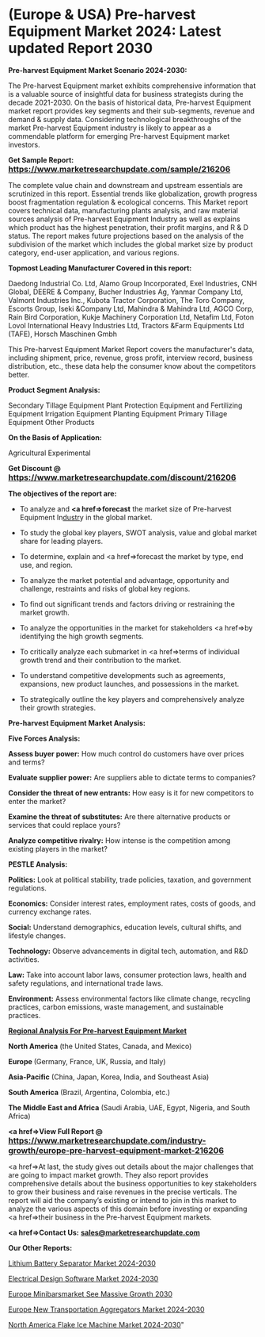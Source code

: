 # (Europe & USA) Pre-harvest Equipment Market 2024: Latest updated Report 2030

<strong>Pre-harvest Equipment Market Scenario 2024-2030:</strong>

The Pre-harvest Equipment market exhibits comprehensive information that is a valuable source of insightful data for business strategists during the decade 2021-2030. On the basis of historical data, Pre-harvest Equipment market report provides key segments and their sub-segments, revenue and demand &amp; supply data. Considering technological breakthroughs of the market Pre-harvest Equipment industry is likely to appear as a commendable platform for emerging Pre-harvest Equipment market investors.

<strong>Get Sample Report: <a href=https://www.marketresearchupdate.com/sample/216206><font size=3 color=#0000ff>https://www.marketresearchupdate.com/sample/216206</font></a></strong>

The complete value chain and downstream and upstream essentials are scrutinized in this report. Essential trends like globalization, growth progress boost fragmentation regulation &amp; ecological concerns. This Market report covers technical data, manufacturing plants analysis, and raw material sources analysis of Pre-harvest Equipment Industry as well as explains which product has the highest penetration, their profit margins, and R & D status. The report makes future projections based on the analysis of the subdivision of the market which includes the global market size by product category, end-user application, and various regions.

<strong>Topmost Leading Manufacturer Covered in this report:</strong>

Daedong Industrial Co. Ltd, Alamo Group Incorporated, Exel Industries, CNH Global, DEERE & Company, Bucher Industries Ag, Yanmar Company Ltd, Valmont Industries Inc., Kubota Tractor Corporation, The Toro Company, Escorts Group, Iseki &Company Ltd, Mahindra & Mahindra Ltd, AGCO Corp, Rain Bird Corporation, Kukje Machinery Corporation Ltd, Netafim Ltd, Foton Lovol International Heavy Industries Ltd, Tractors &Farm Equipments Ltd (TAFE), Horsch Maschinen Gmbh

This Pre-harvest Equipment Market Report covers the manufacturer's data, including shipment, price, revenue, gross profit, interview record, business distribution, etc., these data help the consumer know about the competitors better.

<strong>Product Segment Analysis: </strong>

Secondary Tillage Equipment
Plant Protection Equipment and Fertilizing Equipment
Irrigation Equipment
Planting Equipment
Primary Tillage Equipment
Other Products

<strong>On the Basis of Application:</strong>

Agricultural
Experimental

<strong>Get Discount @ <a href=https://www.marketresearchupdate.com/discount/216206><font size=3 color=#0000ff>https://www.marketresearchupdate.com/discount/216206</font></a></strong>

<strong><b>The objectives of the report are:</b></strong>

- To analyze and <strong><a href=><strong>forecast</strong></a></strong> the market size of Pre-harvest Equipment In<a href=ASDF991299>dustr</a>y in the global market.

- To study the global key players, SWOT analysis, value and global market share for leading players.

- To determine, explain and <a href=>forecast</a> the market by type, end use, and region.

- To analyze the market potential and advantage, opportunity and challenge, restraints and risks of global key regions.

- To find out significant trends and factors driving or restraining the market growth.

- To analyze the opportunities in the market for stakeholders <a href=>by</a> identifying the high growth segments.

- To critically analyze each submarket in <a href=>terms</a> of individual growth trend and their contribution to the market.

- To understand competitive developments such as agreements, expansions, new product launches, and possessions in the market.

- To strategically outline the key players and comprehensively analyze their growth strategies.

<strong>Pre-harvest Equipment Market Analysis:</strong>

<strong>Five Forces Analysis:</strong>

<strong>Assess buyer power:</strong> How much control do customers have over prices and terms?

<strong>Evaluate supplier power:</strong> Are suppliers able to dictate terms to companies?

<strong>Consider the threat of new entrants:</strong> How easy is it for new competitors to enter the market?

<strong>Examine the threat of substitutes:</strong> Are there alternative products or services that could replace yours?

<strong>Analyze competitive rivalry:</strong> How intense is the competition among existing players in the market?

<strong>PESTLE Analysis:</strong>

<strong>Politics:</strong> Look at political stability, trade policies, taxation, and government regulations.

<strong>Economics:</strong> Consider interest rates, employment rates, costs of goods, and currency exchange rates.

<strong>Social:</strong> Understand demographics, education levels, cultural shifts, and lifestyle changes.

<strong>Technology:</strong> Observe advancements in digital tech, automation, and R&D activities.

<strong>Law:</strong> Take into account labor laws, consumer protection laws, health and safety regulations, and international trade laws.

<strong>Environment:</strong> Assess environmental factors like climate change, recycling practices, carbon emissions, waste management, and sustainable practices.

<strong><u><b>Regional Analysis For Pre-harvest Equipment Market</b></u></strong>

<strong><b>North America</b></strong> (the United States, Canada, and Mexico)

<strong><b>Europe </b></strong>(Germany, France, UK, Russia, and Italy)

<strong><b>Asia-Pacific</b></strong> (China, Japan, Korea, India, and Southeast Asia)

<strong><b>South America</b></strong> (Brazil, Argentina, Colombia, etc.)

<strong><b>The Middle East and Africa</b></strong> (Saudi Arabia, UAE, Egypt, Nigeria, and South Africa)

<strong><a href=>View Full Report</a> @ <a href=https://www.marketresearchupdate.com/industry-growth/europe-pre-harvest-equipment-market-216206><font size=3 color=#0000ff>https://www.marketresearchupdate.com/industry-growth/europe-pre-harvest-equipment-market-216206</font></a></strong>

<a href=>At last,</a> the study gives out details about the major challenges that are going to impact market growth. They also report provides comprehensive details about the business opportunities to key stakeholders to grow their business and raise revenues in the precise verticals. The report will aid the company’s existing or intend to join in this market to analyze the various aspects of this domain before investing or expanding <a href=>their</a> business in the Pre-harvest Equipment markets.

<strong><a href=>Contact Us:</a></strong>
<strong>sales@marketresearchupdate.com</strong>

<strong>Our Other Reports:</strong>

<a href=https://www.linkedin.com/pulse/lithium-battery-separator-market-expected-witness>Lithium Battery Separator Market 2024-2030</a>

<a href=https://www.linkedin.com/pulse/electrical-design-software-market-2023-remarking>Electrical Design Software Market 2024-2030</a>

<a href=https://www.linkedin.com/pulse/europe-minibarsmarket-see-massive-growth-2030>Europe Minibarsmarket See Massive Growth 2030</a>

<a href=https://www.linkedin.com/pulse/europe-new-transportation-aggregators-market-wfjhf/>Europe New Transportation Aggregators Market 2024-2030</a>

<a href=https://www.linkedin.com/pulse/north-america-flake-ice-machine-market-2023-xfhnf/>North America Flake Ice Machine Market 2024-2030</a>"
